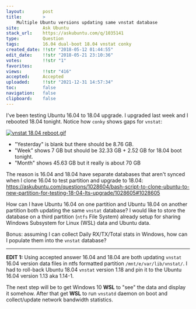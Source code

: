 ```yaml
---
layout:       post
title:        >
    Multiple Ubuntu versions updating same vnstat database
site:         Ask Ubuntu
stack_url:    https://askubuntu.com/q/1035141
type:         Question
tags:         16.04 dual-boot 18.04 vnstat conky
created_date: !!str "2018-05-12 01:44:55"
edit_date:    !!str "2018-05-21 23:10:36"
votes:        !!str "1"
favorites:    
views:        !!str "416"
accepted:     Accepted
uploaded:     !!str "2021-12-31 14:57:34"
toc:          false
navigation:   false
clipboard:    false
---
```


I've been testing Ubuntu 16.04 to 18.04 upgrade. I upgraded last week and I rebooted 18.04 tonight. Notice how `conky` shows gaps for `vnstat`:

[![vnstat 18.04 reboot.gif][1]][1]

- "Yesterday" is blank but there should be 8.76 GB.
- "Week" shows 7 GB but should be 32.33 GB + 2.52 GB for 18.04 boot tonight.
- "Month" shows 45.63 GB but it really is about 70 GB

The reason is 16.04 and 18.04 have separate databases that aren't synced when I clone 16.04 to test partition and upgrade to 18.04: https://askubuntu.com/questions/1028604/bash-script-to-clone-ubuntu-to-new-partition-for-testing-18-04-lts-upgrade/1028605#1028605

How can I have Ubuntu 16.04 on one partition and Ubuntu 18.04 on another partition both updating the same `vnstat` database? I would like to store the database on a third partition (`ntfs` File System) already setup for sharing Windows Subsystem for Linux (WSL) data and Ubuntu data.

Bonus: assuming I can collect Daily RX/TX/Total stats in Windows, how can I populate them into the `vnstat` database?


----------


**EDIT 1:** Using accepted answer 16.04 and 18.04 are both updating `vnstat` 16.04 version data files in ntfs formatted partition `/mnt/e/var/lib/vnstat/`. I had to roll-back Ubuntu 18.04 `vnstat` version 1.18 and pin it to the Ubuntu 16.04 version 1.13 aka 1.14-1.

The next step will be to get Windows 10 **WSL** to "see" the data and display it somehow. After that get **WSL** to run `vnstatd` daemon on boot and collect/update network bandwidth statistics.

  [1]: https://i.stack.imgur.com/jqqwa.gif
